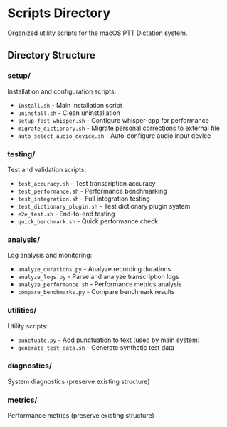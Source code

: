 # Scripts Directory

Organized utility scripts for the macOS PTT Dictation system.

## Directory Structure

### setup/
Installation and configuration scripts:
- `install.sh` - Main installation script
- `uninstall.sh` - Clean uninstallation
- `setup_fast_whisper.sh` - Configure whisper-cpp for performance
- `migrate_dictionary.sh` - Migrate personal corrections to external file
- `auto_select_audio_device.sh` - Auto-configure audio input device

### testing/
Test and validation scripts:
- `test_accuracy.sh` - Test transcription accuracy
- `test_performance.sh` - Performance benchmarking
- `test_integration.sh` - Full integration testing
- `test_dictionary_plugin.sh` - Test dictionary plugin system
- `e2e_test.sh` - End-to-end testing
- `quick_benchmark.sh` - Quick performance check

### analysis/
Log analysis and monitoring:
- `analyze_durations.py` - Analyze recording durations
- `analyze_logs.py` - Parse and analyze transcription logs
- `analyze_performance.sh` - Performance metrics analysis
- `compare_benchmarks.py` - Compare benchmark results

### utilities/
Utility scripts:
- `punctuate.py` - Add punctuation to text (used by main system)
- `generate_test_data.sh` - Generate synthetic test data

### diagnostics/
System diagnostics (preserve existing structure)

### metrics/
Performance metrics (preserve existing structure)
